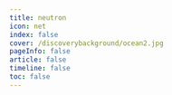 ```yaml
---
title: neutron
icon: net 
index: false
cover: /discoverybackground/ocean2.jpg
pageInfo: false
article: false
timeline: false
toc: false
---
```




<Catalog/>
